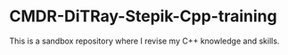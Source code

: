 # CMDR-DiTRay-Stepik-Cpp-training
This is a sandbox repository where I revise my C++ knowledge and skills.
